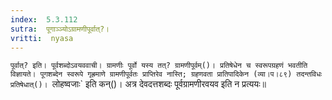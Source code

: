 ```yaml
---
index:  5.3.112
sutra:  पूगाञ्ञ्योऽग्रामणीपूर्वात्?।
vritti:  nyasa
---
```


`पूर्वात्? इति। पूर्वशब्दोऽवयववाची। ग्रामणीः पूर्वो यस्य तत्? ग्रामणीपूर्वम्()। प्रतिषेधेन च स्वरूपग्रहणं भवतीति विज्ञायते। पूगशब्देन स्वरूपे गृह्रमाणे ग्रामणीपूर्वतः प्राप्तिरेव नास्ति; ग्रहणवता प्रातिपादिकेन (व्या।प।८९) तदन्तविधः प्रतिषेधात्()। `लोहष्वजाः` इति कन्()। अत्र देवदत्तशब्दः पूर्वग्रामणीरवयव इति न प्रत्ययः॥
